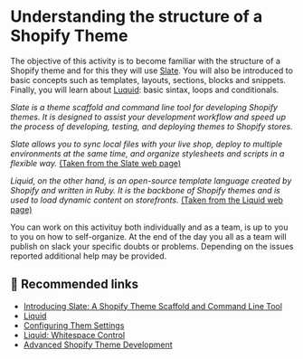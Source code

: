 # Understanding the structure of a Shopify Theme

The objective of this activity is to become familiar with the structure of a Shopify theme and for this they will use [Slate](https://www.shopify.com/partners/blog/introducing-slate-a-shopify-theme-scaffold-and-command-line-tool). You will also be introduced to basic concepts such as templates, layouts, sections, blocks and snippets. Finally, you will learn about [Luquid](http://shopify.github.io/liquid/): basic sintax, loops and conditionals.

*Slate is a theme scaffold and command line tool for developing Shopify themes. It is designed to assist your development workflow and speed up the process of developing, testing, and deploying themes to Shopify stores.*

*Slate allows you to sync local files with your live shop, deploy to multiple environments at the same time, and organize stylesheets and scripts in a flexible way.* [(Taken from the Slate web page)](https://www.shopify.com/partners/blog/introducing-slate-a-shopify-theme-scaffold-and-command-line-tool) 

*Liquid, on the other hand, is an open-source template language created by Shopify and written in Ruby. It is the backbone of Shopify themes and is used to load dynamic content on storefronts.* [(Taken from the Liquid web page)](http://shopify.github.io/liquid/)

You can work on this activituy both individually and as a team, is up to you to you on how to self-organize.
At the end of the day you all as a team will publish on slack your specific doubts or problems. Depending on the issues reported additional help may be provided.

## :pill: Recommended links

* [Introducing Slate: A Shopify Theme Scaffold and Command Line Tool](https://www.shopify.com/partners/blog/introducing-slate-a-shopify-theme-scaffold-and-command-line-tool)
* [Liquid](http://shopify.github.io/liquid/)
* [Configuring Them Settings](https://help.shopify.com/themes/development/theme-editor/settings-schema#section)
* [Liquid: Whitespace Control](https://shopify.github.io/liquid/basics/whitespace/)
* [Advanced Shopify Theme Development](https://www.skillshare.com/classes/Advanced-Shopify-Theme-Development/708093439/classroom/discussions?enrolledRedirect=1)
